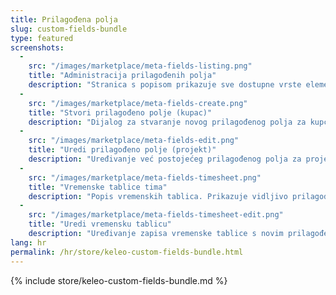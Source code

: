 ```yaml
---
title: Prilagođena polja
slug: custom-fields-bundle
type: featured
screenshots:
  - 
    src: "/images/marketplace/meta-fields-listing.png"
    title: "Administracija prilagođenih polja"
    description: "Stranica s popisom prikazuje sve dostupne vrste elemenata i njihova konfigurirana prilagođena polja"
  - 
    src: "/images/marketplace/meta-fields-create.png"
    title: "Stvori prilagođeno polje (kupac)"
    description: "Dijalog za stvaranje novog prilagođenog polja za kupce"
  - 
    src: "/images/marketplace/meta-fields-edit.png"
    title: "Uredi prilagođeno polje (projekt)"
    description: "Uređivanje već postojećeg prilagođenog polja za projekte (upiši Boolean, pogledaj standardnu vrijednost)"
  - 
    src: "/images/marketplace/meta-fields-timesheet.png"
    title: "Vremenske tablice tima"
    description: "Popis vremenskih tablica. Prikazuje vidljivo prilagođeno polje „Lokacija”"
  - 
    src: "/images/marketplace/meta-fields-timesheet-edit.png"
    title: "Uredi vremensku tablicu"
    description: "Uređivanje zapisa vremenske tablice s novim prilagođenim poljem padajućeg izbornika"
lang: hr
permalink: /hr/store/keleo-custom-fields-bundle.html
---
```


{% include store/keleo-custom-fields-bundle.md %}

